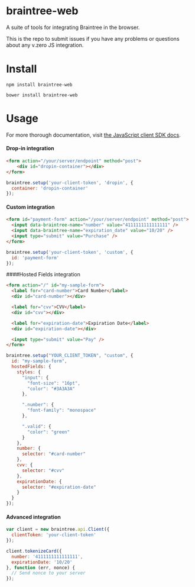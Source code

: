 braintree-web
=================

A suite of tools for integrating Braintree in the browser.

This is the repo to submit issues if you have any problems or questions about any v.zero JS integration.

Install
=======

```
npm install braintree-web
```

```
bower install braintree-web
```

Usage
=====

For more thorough documentation, visit [the JavaScript client SDK docs](https://developers.braintreepayments.com/guides/client-sdk/javascript/v2).

#### Drop-in integration

```html
<form action="/your/server/endpoint" method="post">
    <div id="dropin-container"></div>
</form>
```

```javascript
braintree.setup('your-client-token', 'dropin', {
  container: 'dropin-container'
});
```

#### Custom integration

```html
<form id="payment-form" action="/your/server/endpoint" method="post">
  <input data-braintree-name="number" value="4111111111111111" />
  <input data-braintree-name="expiration_date" value="10/20" />
  <input type="submit" value="Purchase" />
</form>
```

```javascript
braintree.setup('your-client-token', 'custom', {
  id: 'payment-form'
});
```

####Hosted Fields integration

```html
<form action="/" id="my-sample-form">
  <label for="card-number">Card Number</label>
  <div id="card-number"></div>

  <label for="cvv">CVV</label>
  <div id="cvv"></div>

  <label for="expiration-date">Expiration Date</label>
  <div id="expiration-date"></div>

  <input type="submit" value="Pay" />
</form>
```

```javascript
braintree.setup("YOUR_CLIENT_TOKEN", "custom", {
  id: "my-sample-form",
  hostedFields: {
    styles: {
      "input": {
        "font-size": "16pt",
        "color": "#3A3A3A"
      },

      ".number": {
        "font-family": "monospace"
      },

      ".valid": {
        "color": "green"
      }
    },
    number: {
      selector: "#card-number"
    },
    cvv: {
      selector: "#cvv"
    },
    expirationDate: {
      selector: "#expiration-date"
    }
  }
});
```

#### Advanced integration

```javascript
var client = new braintree.api.Client({
  clientToken: 'your-client-token'
});

client.tokenizeCard({
  number: '4111111111111111',
  expirationDate: '10/20'
}, function (err, nonce) {
  // Send nonce to your server
});
```

